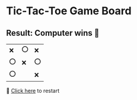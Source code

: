 # Tic-Tac-Toe Game Board
## Result: Computer wins 🤖
|   |   |   |
|---|---|---|
|❌ |⭕ |❌ |
|⭕ |❌ |⭕ |
|⭕ |  |❌ |

🔄 [Click here](EEEEEEEEE.md) to restart